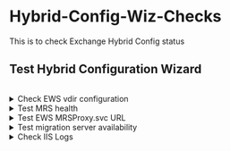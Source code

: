 # Hybrid-Config-Wiz-Checks
This is to check Exchange Hybrid Config status

## Test Hybrid Configuration Wizard

```powershell
```

<details>
<summary>
Check EWS vdir configuration
</summary>

```powershell
Get-WebServicesVirtualDirectory -ADPropertiesOnly |ft ExternalAuthenticationMethods,InternalURL, Externalurl,MRSproxyEnabled,Server
```

> Expected: External URL matches published fqdn for migration endpoint, and potentially, ExternalURL should match InternalURL

</details>

<details>
  <summary>Test MRS health</summary>

```powershell
Test-MRSHealth | ft Identity, check, passed, IsValid, Message
```

> Expected: all pass. If Pass = False for an item, check Message to troubleshoot.

  </details>
  
  <details>
  <summary>Test EWS MRSProxy.svc URL</summary>

```html
https://mail.exampledomain/ews/mrsproxy.svc
```

> Expected: Authentication prompt pop-up. If not, EWS or MRSProxy is not configured.

  </details>
  
  <details>
  <summary>Test migration server availability</summary>

#### Test autodiscovery for migration endpoint

```powershell
$EmailAddress = "adminUser@contoso.ca"
$cred = Get-Credential

Test-MigrationServerAvailability -ExchangeRemoteMove -Autodiscover -EmailAddress $EmailAddress -Credentials $Cred
```

#### Test remote server FQDN

```powershell
$RemoteServerFQDN = "mail.contoso.ca"
Test-MigrationServerAvailability -ExchangeRemoteMove -RemoteServer $RemoteServerFQDN -Credentials(Get-Credential)
```

  </details>
  
  <details>
  <summary>Check IIS Logs</summary>

If you get something like this:

```output
WebExceptionStatus=ProtocolError;ResponseStatusCode=400;WebException=System.Net.WebException: The remote server returned an error: (400) Bad Request.    at System.Net.HttpWebRequest.EndGetResponse(IAsyncResult asyncResult)    at Microsoft.Exchange.HttpProxy.ProxyRequestHandler.<>c__DisplayClass2c.<OnResponseReady>b__2b()
```

Check that ExternalURL matches the published Remote Migration Endpoint FQDN

  </details>
